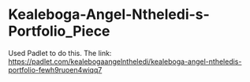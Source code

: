 # Kealeboga-Angel-Ntheledi-s-Portfolio_Piece

Used Padlet to do this.
The link:
https://padlet.com/kealebogaangelntheledi/kealeboga-angel-ntheledis-portfolio-fewh9ruoen4wiqq7
